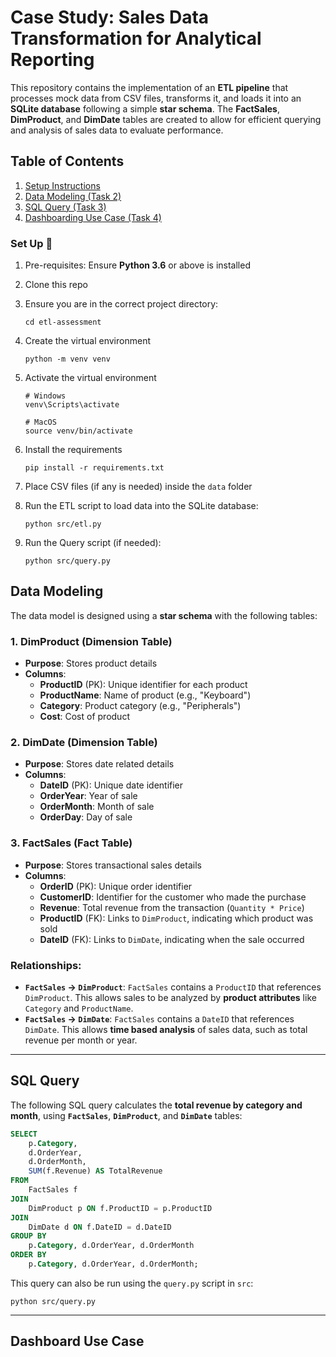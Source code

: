 # Case Study: Sales Data Transformation for Analytical Reporting

This repository contains the implementation of an **ETL pipeline** that processes mock data from CSV files, transforms it, and loads it into an **SQLite database** following a simple **star schema**. The **FactSales**, **DimProduct**, and **DimDate** tables are created to allow for efficient querying and analysis of sales data to evaluate performance.

## Table of Contents

1. [Setup Instructions](#set-up)
2. [Data Modeling (Task 2)](#data-modeling)
3. [SQL Query (Task 3)](#sql-query)
4. [Dashboarding Use Case (Task 4)](#dashboarding-use-case)

### Set Up 🤩

1. Pre-requisites: Ensure **Python 3.6** or above is installed
2. Clone this repo
3. Ensure you are in the correct project directory:

   ```
   cd etl-assessment
   ```

4. Create the virtual environment
   ```
   python -m venv venv
   ```
5. Activate the virtual environment

   ```
   # Windows
   venv\Scripts\activate

   # MacOS
   source venv/bin/activate
   ```

6. Install the requirements

   ```
   pip install -r requirements.txt
   ```

7. Place CSV files (if any is needed) inside the `data` folder

8. Run the ETL script to load data into the SQLite database:

   ```
   python src/etl.py
   ```

9. Run the Query script (if needed):
   ```
   python src/query.py
   ```

## Data Modeling

The data model is designed using a **star schema** with the following tables:

### 1. **DimProduct** (Dimension Table)

- **Purpose**: Stores product details
- **Columns**:
  - **ProductID** (PK): Unique identifier for each product
  - **ProductName**: Name of product (e.g., "Keyboard")
  - **Category**: Product category (e.g., "Peripherals")
  - **Cost**: Cost of product

### 2. **DimDate** (Dimension Table)

- **Purpose**: Stores date related details
- **Columns**:
  - **DateID** (PK): Unique date identifier
  - **OrderYear**: Year of sale
  - **OrderMonth**: Month of sale
  - **OrderDay**: Day of sale

### 3. **FactSales** (Fact Table)

- **Purpose**: Stores transactional sales details
- **Columns**:
  - **OrderID** (PK): Unique order identifier
  - **CustomerID**: Identifier for the customer who made the purchase
  - **Revenue**: Total revenue from the transaction (`Quantity * Price`)
  - **ProductID** (FK): Links to `DimProduct`, indicating which product was sold
  - **DateID** (FK): Links to `DimDate`, indicating when the sale occurred

### Relationships:

- **`FactSales` → `DimProduct`**: `FactSales` contains a `ProductID` that references `DimProduct`. This allows sales to be analyzed by **product attributes** like `Category` and `ProductName`.
- **`FactSales` → `DimDate`**: `FactSales` contains a `DateID` that references `DimDate`. This allows **time based analysis** of sales data, such as total revenue per month or year.

---

## SQL Query

The following SQL query calculates the **total revenue by category and month**, using **`FactSales`**, **`DimProduct`**, and **`DimDate`** tables:

```sql
SELECT
    p.Category,
    d.OrderYear,
    d.OrderMonth,
    SUM(f.Revenue) AS TotalRevenue
FROM
    FactSales f
JOIN
    DimProduct p ON f.ProductID = p.ProductID
JOIN
    DimDate d ON f.DateID = d.DateID
GROUP BY
    p.Category, d.OrderYear, d.OrderMonth
ORDER BY
    p.Category, d.OrderYear, d.OrderMonth;
```

This query can also be run using the `query.py` script in `src`:

```
python src/query.py
```

---

## Dashboard Use Case
